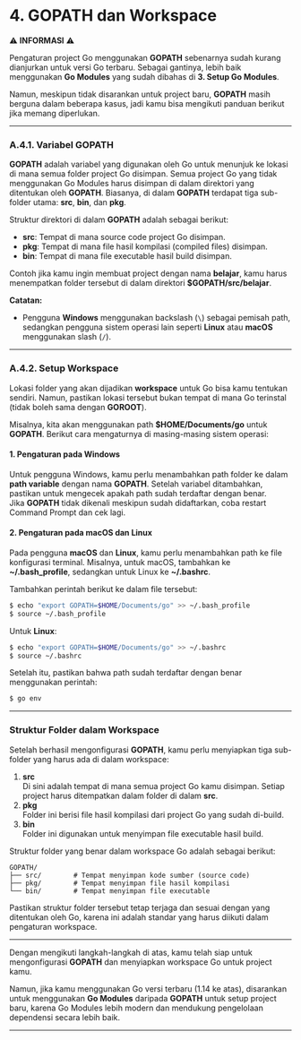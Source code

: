 # 4. GOPATH dan Workspace

⚠️ **INFORMASI** ⚠️

Pengaturan project Go menggunakan **GOPATH** sebenarnya sudah kurang dianjurkan untuk versi Go terbaru. Sebagai gantinya, lebih baik menggunakan **Go Modules** yang sudah dibahas di **3. Setup Go Modules**.

Namun, meskipun tidak disarankan untuk project baru, **GOPATH** masih berguna dalam beberapa kasus, jadi kamu bisa mengikuti panduan berikut jika memang diperlukan.

***

### A.4.1. Variabel GOPATH

**GOPATH** adalah variabel yang digunakan oleh Go untuk menunjuk ke lokasi di mana semua folder project Go disimpan. Semua project Go yang tidak menggunakan Go Modules harus disimpan di dalam direktori yang ditentukan oleh **GOPATH**. Biasanya, di dalam **GOPATH** terdapat tiga sub-folder utama: **src**, **bin**, dan **pkg**.

Struktur direktori di dalam **GOPATH** adalah sebagai berikut:

* **src**: Tempat di mana source code project Go disimpan.
* **pkg**: Tempat di mana file hasil kompilasi (compiled files) disimpan.
* **bin**: Tempat di mana file executable hasil build disimpan.

Contoh jika kamu ingin membuat project dengan nama **belajar**, kamu harus menempatkan folder tersebut di dalam direktori **$GOPATH/src/belajar**.

**Catatan:**

* Pengguna **Windows** menggunakan backslash (`\`) sebagai pemisah path, sedangkan pengguna sistem operasi lain seperti **Linux** atau **macOS** menggunakan slash (`/`).

***

### A.4.2. Setup Workspace

Lokasi folder yang akan dijadikan **workspace** untuk Go bisa kamu tentukan sendiri. Namun, pastikan lokasi tersebut bukan tempat di mana Go terinstal (tidak boleh sama dengan **GOROOT**).

Misalnya, kita akan menggunakan path **$HOME/Documents/go** untuk **GOPATH**. Berikut cara mengaturnya di masing-masing sistem operasi:

#### 1. **Pengaturan pada Windows**

Untuk pengguna Windows, kamu perlu menambahkan path folder ke dalam **path variable** dengan nama **GOPATH**. Setelah variabel ditambahkan, pastikan untuk mengecek apakah path sudah terdaftar dengan benar.\
Jika **GOPATH** tidak dikenali meskipun sudah didaftarkan, coba restart Command Prompt dan cek lagi.

#### 2. **Pengaturan pada macOS dan Linux**

Pada pengguna **macOS** dan **Linux**, kamu perlu menambahkan path ke file konfigurasi terminal. Misalnya, untuk macOS, tambahkan ke **\~/.bash\_profile**, sedangkan untuk Linux ke **\~/.bashrc**.

Tambahkan perintah berikut ke dalam file tersebut:

```bash
$ echo "export GOPATH=$HOME/Documents/go" >> ~/.bash_profile
$ source ~/.bash_profile
```

Untuk **Linux**:

```bash
$ echo "export GOPATH=$HOME/Documents/go" >> ~/.bashrc
$ source ~/.bashrc
```

Setelah itu, pastikan bahwa path sudah terdaftar dengan benar menggunakan perintah:

```bash
$ go env
```

***

### Struktur Folder dalam Workspace

Setelah berhasil mengonfigurasi **GOPATH**, kamu perlu menyiapkan tiga sub-folder yang harus ada di dalam workspace:

1. **src**\
   Di sini adalah tempat di mana semua project Go kamu disimpan. Setiap project harus ditempatkan dalam folder di dalam **src**.
2. **pkg**\
   Folder ini berisi file hasil kompilasi dari project Go yang sudah di-build.
3. **bin**\
   Folder ini digunakan untuk menyimpan file executable hasil build.

Struktur folder yang benar dalam workspace Go adalah sebagai berikut:

```
GOPATH/
├── src/        # Tempat menyimpan kode sumber (source code)
├── pkg/        # Tempat menyimpan file hasil kompilasi
└── bin/        # Tempat menyimpan file executable
```

Pastikan struktur folder tersebut tetap terjaga dan sesuai dengan yang ditentukan oleh Go, karena ini adalah standar yang harus diikuti dalam pengaturan workspace.

***

Dengan mengikuti langkah-langkah di atas, kamu telah siap untuk mengonfigurasi **GOPATH** dan menyiapkan workspace Go untuk project kamu.

Namun, jika kamu menggunakan Go versi terbaru (1.14 ke atas), disarankan untuk menggunakan **Go Modules** daripada **GOPATH** untuk setup project baru, karena Go Modules lebih modern dan mendukung pengelolaan dependensi secara lebih baik.

***
